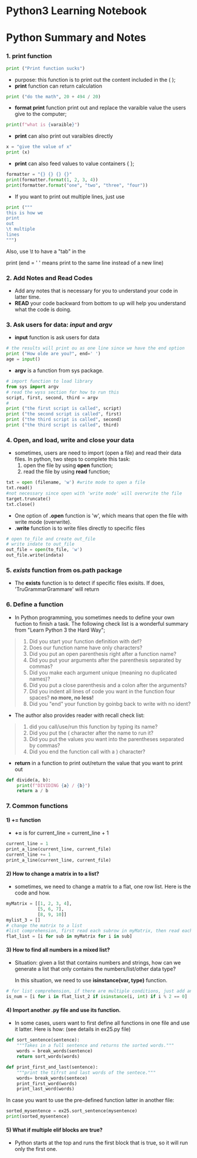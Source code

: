 # Python3 Learning Notebook
# Python Summary and Notes
### 1. print function
```python
print ("Print function sucks")
```
* purpose: this function is to print out the content included in the ( );
* **print** function can return calculation
```python
print ("do the math", 20 + 494 / 20)
```
* **format print** function print out and replace the varaible value the users give to the computer;
```python
print(f"what is {varaible}")
```
* **print** can also print out varaibles directly
```python
x = "give the value of x"
print (x)
```
* **print** can also feed values to value containers { };
```python
formatter = "{} {} {} {}"
print(formatter.format(1, 2, 3, 4))
print(formatter.format("one", "two", "three", "four"))
```
* If you want to print out multiple lines, just use
```python
print ("""
this is how we
print
out
\t multiple
lines
""")
```
Also, use \t to have a "tab" in the

  print (end = ' ' means print to the same line instead of a new line)

### 2. Add Notes and Read Codes
* Add any notes that is necessary for you to understand your code in latter time.
* **READ** your code backward from bottom to up will help you understand what the code is doing.

### 3. Ask users for data: **_input_** and **_argv_**
* **input** function is ask users for data
```Python
# the results will print ou as one line since we have the end option
print ("How olde are you?", end=' ')
age = input()
```
* **argv** is a function from sys package.
```Python
# import function to load library
from sys import argv
# read the wyss section for how to run this
script, first, second, third = argv
#
print ("the first script is called", script)
print ("the second script is called", first)
print ("the third script is called", second)
print ("the third script is called", third)
```

### 4. Open, and load, write and close your data
* sometimes, users are need to import (open a file) and read their data files. In python, two steps to complete this task:
   1. open the file by using **open** function;
   2. read the file by using **read** function;

 ```python
txt = open (filename, 'w') #write mode to open a file
txt.read()
#not necessary since open with 'write mode' will overwrite the file
target.truncate()
txt.close()
```
* One option of **.open** function is 'w', which means that open the file with write mode (overwrite).
* **.write** function is to write files directly to specific files
```python
# open to_file and create out_file
# write indate to out_file
out_file = open(to_file, 'w')
out_file.write(indata)
```

### 5. **_exists_** function from **os.path** package
* The **exists** function is to detect if specific files exisits. If does, 'TruGrammarGrammare' will return

### 6. Define a function
* In Python programming, you sometimes needs to define your own fuction to finish a task. The following check list is a wonderful summary from "Learn Python 3 the Hard Way";

> 1. Did you start your function definition with def?
> 2. Does our function name have only characters?
> 3. Did you put an open parenthesis right after a function name?
> 4. Did you put your arguments after the parenthesis separated by commas?
> 5. Did you make each argument unique (meaning no duplicated names)?
> 6. Did you put a close parenthesis and a colon after the arguments?
> 7. Did you indent all lines of code you want in the function four spaces? **no more, no less!**
> 8. Did you "end" your function by goinbg back to write with no ident?

* The author also provides reader with recall check list:

> 1. did you call/use/run this function by typing its name?
> 2. Did you put the ( character after the name to run it?
> 3. Did you put the values you want into the parentheses separated by commas?
> 4. Did you end the function call with a ) character?

* **return** in a function to print out/return the value that you want to print out
```Python
def divide(a, b):
    print(f"DIVIDING {a} / {b}")
    return a / b
```



### 7. Common functions
#### 1) **+=** function
*  **+=** is for current_line = current_line + 1
```Python
current_line = 1
print_a_line(current_line, current_file)
current_line += 1
print_a_line(current_line, current_file)
```

#### 2) How to change a matrix in to a list?
* sometimes, we need to change a matrix to a flat, one row list. Here is the code and how.
```Python
myMatrix = [[1, 2, 3, 4],
            [5, 6, 7],
            [8, 9, 10]]
mylist_3 = []
# change the matrix to a list
#list comprehension, first read each subrow in myMatrix, then read each element in subrow.
flat_list = [i for sub in myMatrix for i in sub]
```

#### 3) How to find all numbers in a **mixed** list?
* Situation: given a list that contains numbers and strings, how can we generate a list that only contains the numbers/list/other data type?

  In this situation, we need to use **isinstance(var, type)** function.
```Python
# for list comprehension, if there are multiple conditions, just add another if in the function.
is_num = [i for i in flat_list_2 if isinstance(i, int) if i % 2 == 0]
```

#### 4) Import another .py file and use its function.
* In some cases, users want to first define all functions in one file and use it latter. Here is how: (see details in ex25.py file)

```Python
def sort_sentence(sentence):
    """Takes in a full sentence and returns the sorted words."""
    words = break_words(sentence)
    return sort_words(words)

def print_first_and_last(sentence):
    """print the tifrst and last words of the sentece."""
    words= break_words(sentece)
    print_first_word(words)
    print_last_word(words)
```

In case you want to use the pre-defined function latter in another file:

```Python
sorted_mysentence = ex25.sort_sentence(mysentence)
print(sorted_mysentence)
```
#### 5) What if multiple elif blocks are true?
* Python starts at the top and runs the first block that is true, so it will run only the first one. 
